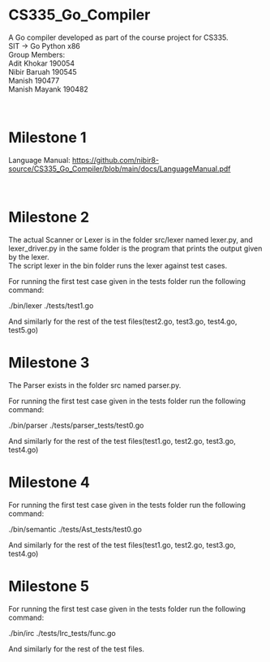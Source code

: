 # CS335_Go_Compiler
A Go compiler developed as part of the course project for CS335. </br>
SIT -> Go Python x86 </br>
Group Members:</br>
Adit Khokar 190054</br>
Nibir Baruah 190545</br>
Manish 190477</br>
Manish Mayank 190482</br>

<br>

# Milestone 1
Language Manual: https://github.com/nibir8-source/CS335_Go_Compiler/blob/main/docs/LanguageManual.pdf

<br>


# Milestone 2

The actual Scanner or Lexer is in the folder src/lexer named lexer.py, and lexer_driver.py in the same folder is the program that prints the output given by the lexer.<br>
The script lexer in the bin folder runs the lexer against test cases.<br>

For running the first test case given in the tests folder run the following command:<br>
 
./bin/lexer ./tests/test1.go<br>

And similarly for the rest of the test files(test2.go, test3.go, test4.go, test5.go)


# Milestone 3

The Parser exists in the folder src named parser.py.</br>

For running the first test case given in the tests folder run the following command:</br>

./bin/parser ./tests/parser_tests/test0.go</br>

And similarly for the rest of the test files(test1.go, test2.go, test3.go, test4.go)</br>

# Milestone 4

For running the first test case given in the tests folder run the following command:</br>

./bin/semantic ./tests/Ast_tests/test0.go</br>

And similarly for the rest of the test files(test1.go, test2.go, test3.go, test4.go)</br>

# Milestone 5

For running the first test case given in the tests folder run the following command:</br>

./bin/irc ./tests/Irc_tests/func.go</br>

And similarly for the rest of the test files.</br>
